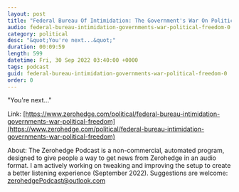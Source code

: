 ```yaml
---
layout: post
title: "Federal Bureau Of Intimidation: The Government's War On Political Freedom"
audio: federal-bureau-intimidation-governments-war-political-freedom-0
category: political
desc: "&quot;You're next...&quot;"
duration: 00:09:59
length: 599
datetime: Fri, 30 Sep 2022 03:40:00 +0000
tags: podcast
guid: federal-bureau-intimidation-governments-war-political-freedom-0
order: 0
---
```

&quot;You're next...&quot;

Link: [https://www.zerohedge.com/political/federal-bureau-intimidation-governments-war-political-freedom](https://www.zerohedge.com/political/federal-bureau-intimidation-governments-war-political-freedom)

About: The Zerohedge Podcast is a non-commercial, automated program, designed to give people a way to get news from Zerohedge in an audio format.  I am actively working on tweaking and improving the setup to create a better listening experience (September 2022).  Suggestions are welcome: [zerohedgePodcast@outlook.com](mailto:zerohedgePodcast@outlook.com)